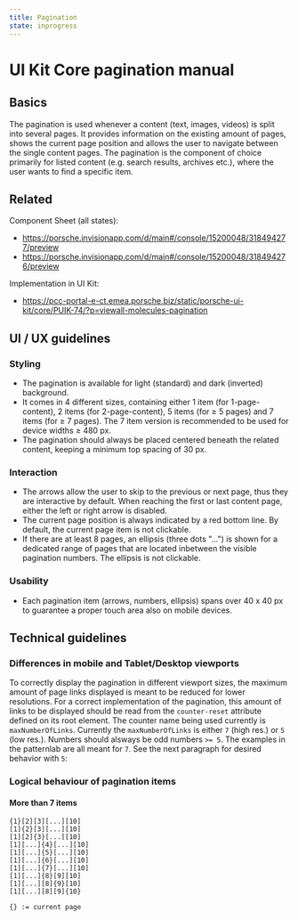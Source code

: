 ```yaml
---
title: Pagination  
state: inprogress
---
```


# UI Kit Core pagination manual

## Basics
The pagination is used whenever a content (text, images, videos) is split into several pages. It provides information on the existing amount of pages, shows the current page position and allows the user to navigate between the single content pages. The pagination is the component of choice primarily for listed content (e.g. search results, archives etc.), where the user wants to find a specific item.

## Related
Component Sheet (all states): 
- https://porsche.invisionapp.com/d/main#/console/15200048/318494277/preview
- https://porsche.invisionapp.com/d/main#/console/15200048/318494276/preview

Implementation in UI Kit:
- https://pcc-portal-e-ct.emea.porsche.biz/static/porsche-ui-kit/core/PUIK-74/?p=viewall-molecules-pagination 

## UI / UX guidelines

### Styling
- The pagination is available for light (standard) and dark (inverted) background.
- It comes in 4 different sizes, containing either 1 item (for 1-page-content), 2 items (for 2-page-content), 5 items (for ≥ 5 pages) and 7 items (for ≥ 7 pages). The 7 item version is recommended to be used for device widths ≥ 480 px.
- The pagination should always be placed centered beneath the related content, keeping a minimum top spacing of 30 px.

### Interaction
- The arrows allow the user to skip to the previous or next page, thus they are interactive by default. When reaching the first or last content page, either the left or right arrow is disabled.
- The current page position is always indicated by a red bottom line. By default, the current page item is not clickable.
- If there are at least 8 pages, an ellipsis (three dots "...") is shown for a dedicated range of pages that are located inbetween the visible pagination numbers. The ellipsis is not clickable.

### Usability
- Each pagination item (arrows, numbers, ellipsis) spans over 40 x 40 px to guarantee a proper touch area also on mobile devices.

## Technical guidelines

### Differences in mobile and Tablet/Desktop viewports
To correctly display the pagination in different viewport sizes, the maximum amount of page links displayed is meant to be reduced for lower resolutions. 
For a correct implementation of the pagination, this amount of links to be displayed should be read from the `counter-reset` attribute defined on its root element.
The counter name being used currently is `maxNumberOfLinks`.
Currently the `maxNumberOfLinks` is either `7` (high res.) or `5` (low res.). Numbers should alsways be odd numbers `>= 5`.
The examples in the patternlab are all meant for `7`. 
See the next paragraph for desired behavior with `5`:
 
### Logical behaviour of pagination items

#### More than 7 items
```
{1}[2][3][...][10]
[1]{2}[3][...][10]
[1][2]{3}[...][10]
[1][...]{4}[...][10]
[1][...]{5}[...][10]
[1][...]{6}[...][10]
[1][...]{7}[...][10]
[1][...]{8}[9][10]
[1][...][8]{9}[10]
[1][...][8][9]{10}

``` 
```
{} := current page 
``` 
